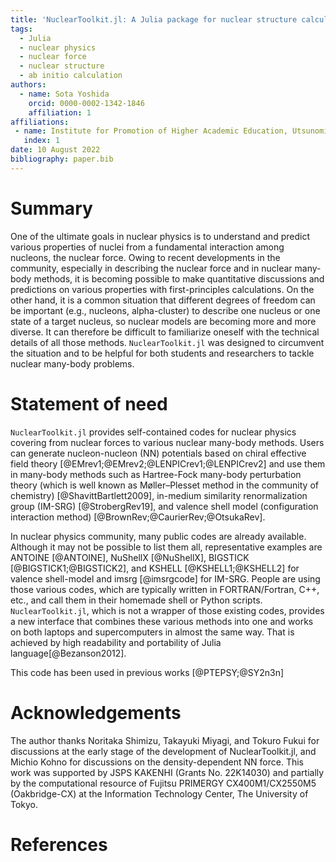 ```yaml
---
title: 'NuclearToolkit.jl: A Julia package for nuclear structure calculations'
tags:
  - Julia
  - nuclear physics
  - nuclear force
  - nuclear structure
  - ab initio calculation
authors:
  - name: Sota Yoshida
    orcid: 0000-0002-1342-1846
    affiliation: 1
affiliations:
 - name: Institute for Promotion of Higher Academic Education, Utsunomiya University
   index: 1
date: 10 August 2022
bibliography: paper.bib
---
```



# Summary
One of the ultimate goals in nuclear physics is to understand and predict various properties of nuclei from a fundamental interaction among nucleons, the nuclear force.
Owing to recent developments in the community, especially in describing the nuclear force and in nuclear many-body methods, it is becoming possible to make quantitative discussions and predictions on various properties with first-principles calculations.
On the other hand, it is a common situation that different degrees of freedom can be important (e.g., nucleons, alpha-cluster) to describe one nucleus or one state of a target nucleus, so nuclear models are becoming more and more diverse.
It can therefore be difficult to familiarize oneself with the technical details of all those methods. ``NuclearToolkit.jl`` was designed to circumvent the situation and to be helpful for both students and researchers to tackle nuclear many-body problems.

# Statement of need

``NuclearToolkit.jl`` provides self-contained codes for nuclear physics covering from nuclear forces to various nuclear many-body methods.
Users can generate nucleon-nucleon (NN) potentials based on chiral effective field theory [@EMrev1;@EMrev2;@LENPICrev1;@LENPICrev2] and use them in many-body methods such as Hartree-Fock many-body perturbation theory (which is well known as Møller–Plesset method in the community of chemistry) [@ShavittBartlett2009], in-medium similarity renormalization group (IM-SRG) [@StrobergRev19], and valence shell model (configuration interaction method) [@BrownRev;@CaurierRev;@OtsukaRev].

In nuclear physics community, many public codes are already available.
Although it may not be possible to list them all, representative examples are ANTOINE [@ANTOINE], NuShellX [@NuShellX], BIGSTICK [@BIGSTICK1;@BIGSTICK2], and KSHELL [@KSHELL1;@KSHELL2] for valence shell-model and imsrg [@imsrgcode] for IM-SRG.
People are using those various codes, which are typically written in FORTRAN/Fortran, C++, etc., and call them in their homemade shell or Python scripts.
`NuclearToolkit.jl`, which is not a wrapper of those existing codes, provides
a new interface that combines these various methods into one and works on both laptops and supercomputers in almost the same way. That is achieved by high readability and portability of Julia language[@Bezanson2012].

This code has been used in previous works [@PTEPSY;@SY2n3n]

# Acknowledgements

The author thanks Noritaka Shimizu, Takayuki Miyagi, and Tokuro Fukui 
for discussions at the early stage of the development of NuclearToolkit.jl,
and Michio Kohno for discussions on the density-dependent NN force.
This work was supported by JSPS KAKENHI (Grants No. 22K14030) and partially by the computational resource of Fujitsu PRIMERGY CX400M1/CX2550M5 (Oakbridge-CX) at the Information Technology Center, The University of Tokyo.


# References